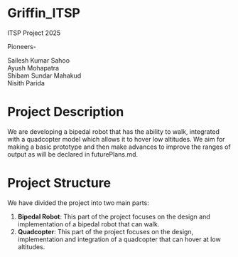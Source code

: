 # Griffin_ITSP
ITSP Project 2025

Pioneers-

Sailesh Kumar Sahoo  
Ayush Mohapatra  
Shibam Sundar Mahakud  
Nisith Parida  

# Project Description

We are developing a bipedal robot that has the ability to walk, integrated with a quadcopter model which allows it to hover low altitudes. We aim for making a basic prototype and then make advances to improve the ranges of output as will be declared in futurePlans.md.

# Project Structure

We have divided the project into two main parts:
1. **Bipedal Robot**: This part of the project focuses on the design and implementation of a bipedal robot that can walk.  
2. **Quadcopter**: This part of the project focuses on the design, implementation and integration of a quadcopter that can hover at low altitudes.  

